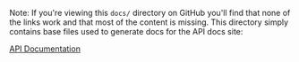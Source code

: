 Note: If you're viewing this `docs/` directory on GitHub
you'll find that none of the links work and that most of
the content is missing. This directory simply contains
base files used to generate docs for the API docs site:

[API Documentation](https://datadoghq.dev/dd-trace-js/)
